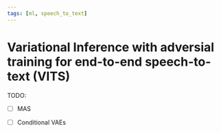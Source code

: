 ```yaml
---
tags: [ml, speech_to_text]
---
```


# Variational Inference with adversial training for end-to-end speech-to-text (VITS)

TODO:
- [ ] MAS
- [ ] Conditional VAEs



